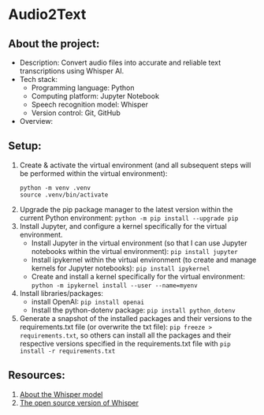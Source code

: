 # Audio2Text

## About the project:

- Description: Convert audio files into accurate and reliable text transcriptions using Whisper AI.
- Tech stack:
  - Programming language: Python
  - Computing platform: Jupyter Notebook
  - Speech recognition model: Whisper
  - Version control: Git, GitHub
- Overview:

## Setup:

1. Create & activate the virtual environment (and all subsequent steps will be performed within the virtual environment):
   ```
   python -m venv .venv
   source .venv/bin/activate
   ```
2. Upgrade the pip package manager to the latest version within the current Python environment: `python -m pip install --upgrade pip`
3. Install Jupyter, and configure a kernel specifically for the virtual environment.
   - Install Jupyter in the virtual environment (so that I can use Jupyter notebooks within the virtual environment): `pip install jupyter`
   - Install ipykernel within the virtual environment (to create and manage kernels for Jupyter notebooks): `pip install ipykernel`
   - Create and install a kernel specifically for the virtual environment: `python -m ipykernel install --user --name=myenv`
4. Install libraries/packages:
   - install OpenAI: `pip install openai`
   - Install the python-dotenv package: `pip install python_dotenv`
5. Generate a snapshot of the installed packages and their versions to the requirements.txt file (or overwrite the txt file): `pip freeze > requirements.txt`, so others can install all the packages and their respective versions specified in the requirements.txt file with `pip install -r requirements.txt`

## Resources:

1. [About the Whisper model](https://platform.openai.com/docs/models/whisper)
2. [The open source version of Whisper](https://github.com/openai/whisper)

